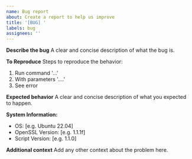 ```yaml
---
name: Bug report
about: Create a report to help us improve
title: '[BUG] '
labels: bug
assignees: ''
---
```


**Describe the bug**
A clear and concise description of what the bug is.

**To Reproduce**
Steps to reproduce the behavior:
1. Run command '...'
2. With parameters '....'
3. See error

**Expected behavior**
A clear and concise description of what you expected to happen.

**System Information:**
 - OS: [e.g. Ubuntu 22.04]
 - OpenSSL Version: [e.g. 1.1.1f]
 - Script Version: [e.g. 1.1.0]

**Additional context**
Add any other context about the problem here.
